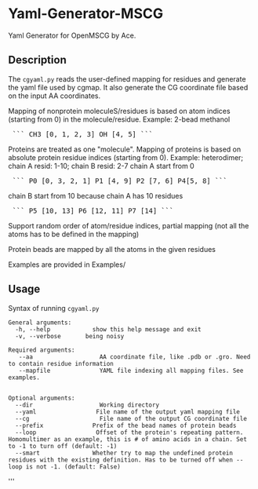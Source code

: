 # Yaml-Generator-MSCG
Yaml Generator for OpenMSCG by Ace.

Description
-----------

The ``cgyaml.py`` reads the user-defined mapping for residues and generate the yaml file used by cgmap. It also generate the CG coordinate file based on the input AA coordinates. 

Mapping of nonprotein moleculeS/residues is based on atom indices (starting from 0) in the molecule/residue.
Example: 2-bead methanol
<pre> ``` CH3 [0, 1, 2, 3] OH [4, 5] ``` </pre>

Proteins are treated as one "molecule". Mapping of proteins is based on absolute protein residue indices (starting from 0).
Example: heterodimer; chain A resid: 1-10; chain B resid: 2-7
chain A start from 0
<pre> ``` P0 [0, 3, 2, 1] P1 [4, 9] P2 [7, 6] P4[5, 8] ``` </pre>

chain B start from 10 because chain A has 10 residues
<pre> ``` P5 [10, 13] P6 [12, 11] P7 [14] ``` </pre>

Support random order of atom/residue indices, partial mapping (not all the atoms has to be defined in the mapping)

Protein beads are mapped by all the atoms in the given residues

Examples are provided in Examples/


Usage
-----

Syntax of running ``cgyaml.py`` 

    General arguments:
      -h, --help            show this help message and exit
      -v, --verbose       being noisy

    Required arguments:
       --aa                   AA coordinate file, like .pdb or .gro. Need to contain residue information
       --mapfile              YAML file indexing all mapping files. See examples. 


    Optional arguments:
      --dir                   Working directory
      --yaml                 File name of the output yaml mapping file
      --cg                    File name of the output CG coordinate file
      --prefix              Prefix of the bead names of protein beads
      --loop                 Offset of the protein's repeating pattern. Homomultimer as an example, this is # of amino acids in a chain. Set to -1 to turn off (default: -1)
      --smart               Whether try to map the undefined protein residues with the existing definition. Has to be turned off when --loop is not -1. (default: False)

'''
